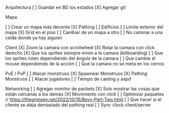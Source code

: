 Arquitectura
[ ] Guardar en BD los estados
[X] Agregar git

Mapa

[ ] Crear un mapa más decente
[X] Pathing
[ ] Edificios
[ ] Límite exterior del mapa
[X] Grid en el piso 
[ ] Cambiar de un mapa a otro
[ ] No caminar a una celda donde ya hay alguien 

Client
[X] Zoom la camara con scrollwheel
[X] Rotar la camara con click derecho
[X] Que los sprites siempre miren a la camara (billboarding)
[ ] Que los sprites roten dependiendo del ángulo de la camara
[ ] Que cambie el mouse dependiendo de la acción
[ ] Que la camara no se meta en los cerros

PvE / PvP
[ ] Atacar monstruos
[X] Spawnear Monstruos 
[X] Pathing Monstruos 
[ ] Atacar jugadores
[ ] Tiempo de casting y aspd

Networking
[ ] Agregar monitor de packets
[X] Solo mostrar las cosas que están cercanas a los demás
[X] Movimiento con click
[ ] Optimizar paquetes // https://thegrimsey.net/2022/10/15/Bevy-Part-Two.html
[ ] Que hacer si el cliente se aleja demasiado del pathing real
[ ] Sync clock client/server